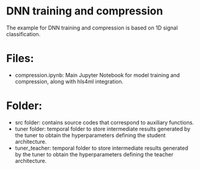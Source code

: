 # DNN training and compression

The example for DNN training and compression is based on 1D signal classification. 

# Files:
- compression.ipynb: Main Jupyter Notebook for model training and compression, along with hls4ml integration.

# Folder: 
- src folder: contains source codes that correspond to auxiliary functions.
- tuner folder: temporal folder to store intermediate results generated by the tuner to obtain the hyperparameters defining the student architecture.
- tuner_teacher: temporal folder to store intermediate results generated by the tuner to obtain the hyperparameters defining the teacher architecture.
